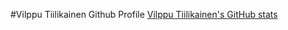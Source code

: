 #Vilppu Tiilikainen Github Profile
[Vilppu Tiilikainen's GitHub stats](https://github-readme-stats.vercel.app/api?username=OnlyGIGO)

<!--
**OnlyGIGO/OnlyGIGO** is a ✨ _special_ ✨ repository because its `README.md` (this file) appears on your GitHub profile.

Here are some ideas to get you started:

- 🔭 I’m currently working on ...
- 🌱 I’m currently learning ...
- 👯 I’m looking to collaborate on ...
- 🤔 I’m looking for help with ...
- 💬 Ask me about ...
- 📫 How to reach me: ...
- 😄 Pronouns: ...
- ⚡ Fun fact: ...
-->
